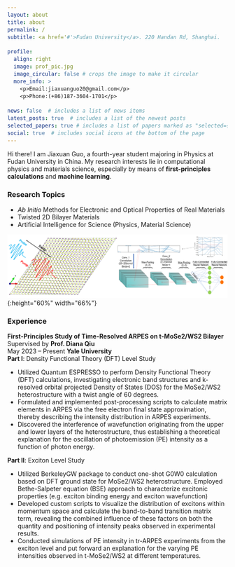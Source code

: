 ```yaml
---
layout: about
title: about
permalink: /
subtitle: <a href='#'>Fudan University</a>. 220 Handan Rd, Shanghai.

profile:
  align: right
  image: prof_pic.jpg
  image_circular: false # crops the image to make it circular
  more_info: >
    <p>Email:jiaxuanguo20@gmail.com</p>
    <p>Phone:(+86)187-3604-1701</p>

news: false  # includes a list of news items
latest_posts: true  # includes a list of the newest posts
selected_papers: true # includes a list of papers marked as "selected={true}"
social: true  # includes social icons at the bottom of the page
---
```

Hi there! I am Jiaxuan Guo, a fourth-year student majoring in Physics at Fudan University in China. My research interests lie in computational physics and materials science, especially by means of **first-principles calculations** and **machine learning**.

### **Research Topics**
+ *Ab Initio* Methods for Electronic and Optical Properties of Real Materials
+ Twisted 2D Bilayer Materials
+ Artificial Intelligence for Science (Physics, Material Science)

![Research Topics](RP.png){:height="60%" width="66%"}

### **Experience**
**First-Principles Study of Time-Resolved ARPES on t-MoSe2/WS2 Bilayer**  
Supervised by **Prof. Diana Qiu**  
May 2023 –  Present **Yale University**  
**Part I**: Density Functional Theory (DFT) Level Study
+ Utilized Quantum ESPRESSO to perform Density Functional Theory (DFT) calculations, investigating electronic band structures and k-resolved orbital projected Density of States (DOS) for the MoSe2/WS2 heterostructure with a twist angle of 60 degrees.
+ Formulated and implemented post-processing scripts to calculate matrix elements in ARPES via the free electron final state approximation, thereby describing the intensity distribution in ARPES experiments.
+ Discovered the interference of wavefunction originating from the upper and lower layers of the heterostructure, thus establishing a theoretical explanation for the oscillation of photoemission (PE) intensity as a function of photon energy.

**Part II**: Exciton Level Study
+ Utilized BerkeleyGW package to conduct one-shot G0W0 calculation based on DFT ground state for MoSe2/WS2 heterostructure. Employed Bethe-Salpeter equation (BSE) approach to characterize excitonic properties (e.g. exciton binding energy and exciton wavefunction)
+ Developed custom scripts to visualize the distribution of excitons within momentum space and calculate the band-to-band transition matrix term, revealing the combined influence of these factors on both the quantity and positioning of intensity peaks observed in experimental results.
+ Conducted simulations of PE intensity in tr-ARPES experiments from the exciton level and put forward an explanation for the varying PE intensities observed in t-MoSe2/WS2 at different temperatures.
